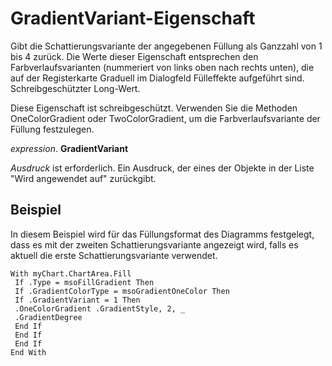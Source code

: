 
# GradientVariant-Eigenschaft

Gibt die Schattierungsvariante der angegebenen Füllung als Ganzzahl von 1 bis 4 zurück. Die Werte dieser Eigenschaft entsprechen den Farbverlaufsvarianten (nummeriert von links oben nach rechts unten), die auf der Registerkarte Graduell im Dialogfeld Fülleffekte aufgeführt sind. Schreibgeschützter Long-Wert.

Diese Eigenschaft ist schreibgeschützt. Verwenden Sie die Methoden OneColorGradient oder TwoColorGradient, um die Farbverlaufsvariante der Füllung festzulegen.

 _expression_. **GradientVariant**

 _Ausdruck_ ist erforderlich. Ein Ausdruck, der eines der Objekte in der Liste "Wird angewendet auf" zurückgibt.

## Beispiel

In diesem Beispiel wird für das Füllungsformat des Diagramms festgelegt, dass es mit der zweiten Schattierungsvariante angezeigt wird, falls es aktuell die erste Schattierungsvariante verwendet.


```
With myChart.ChartArea.Fill 
 If .Type = msoFillGradient Then 
 If .GradientColorType = msoGradientOneColor Then 
 If .GradientVariant = 1 Then 
 .OneColorGradient .GradientStyle, 2, _ 
 .GradientDegree 
 End If 
 End If 
 End If 
End With
```

